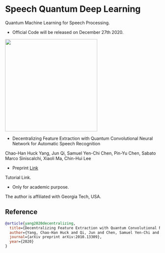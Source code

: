 # Speech Quantum Deep Learning
Quantum Machine Learning for Speech Processing.

- Official Code will be released on December 27th 2020. 

<img src="https://github.com/huckiyang/speech_quantum_dl/blob/main/demo.png" width="300">

- Decentralizing Feature Extraction with Quantum Convolutional Neural Network for Automatic Speech Recognition

Chao-Han Huck Yang, Jun Qi, Samuel Yen-Chi Chen, Pin-Yu Chen, Sabato Marco Siniscalchi, Xiaoli Ma, Chin-Hui Lee

- Preprint [Link](https://arxiv.org/abs/2010.13309)

Tutorial Link.


- Only for academic purpose. 

The author is affiliated with Georgia Tech, USA.

## Reference

```bib
@article{yang2020decentralizing,
  title={Decentralizing Feature Extraction with Quantum Convolutional Neural Network for Automatic Speech Recognition},
  author={Yang, Chao-Han Huck and Qi, Jun and Chen, Samuel Yen-Chi and Chen, Pin-Yu and Siniscalchi, Sabato Marco and Ma, Xiaoli and Lee, Chin-Hui},
  journal={arXiv preprint arXiv:2010.13309},
  year={2020}
}
```

